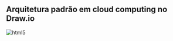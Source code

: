 ## Arquitetura padrão em cloud computing no Draw.io



<img align="center" alt="html5" src="https://github.com/OrleiSan/Arquitetura_Cloud_Computing/blob/main/aquitetura%20final.JPG?raw=true">

